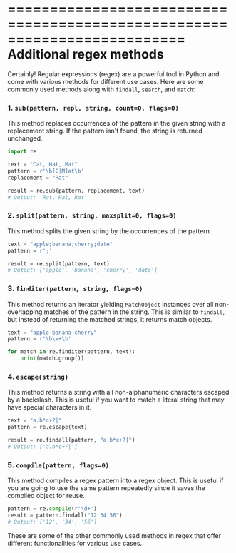 

=========================================================================
Additional regex methods
=========================================================================

Certainly! Regular expressions (regex) are a powerful tool in Python and come with various methods for different use cases. Here are some commonly used methods along with `findall`, `search`, and `match`:

### 1. `sub(pattern, repl, string, count=0, flags=0)`

This method replaces occurrences of the pattern in the given string with a replacement string. If the pattern isn't found, the string is returned unchanged.

```python
import re

text = "Cat, Hat, Mat"
pattern = r'\b[C|M]at\b'
replacement = "Rat"

result = re.sub(pattern, replacement, text)
# Output: 'Rat, Hat, Rat'
```

### 2. `split(pattern, string, maxsplit=0, flags=0)`

This method splits the given string by the occurrences of the pattern.

```python
text = "apple;banana;cherry;date"
pattern = r';'

result = re.split(pattern, text)
# Output: ['apple', 'banana', 'cherry', 'date']
```

### 3. `finditer(pattern, string, flags=0)`

This method returns an iterator yielding `MatchObject` instances over all non-overlapping matches of the pattern in the string. This is similar to `findall`, but instead of returning the matched strings, it returns match objects.

```python
text = "apple banana cherry"
pattern = r'\b\w+\b'

for match in re.finditer(pattern, text):
    print(match.group())
```

### 4. `escape(string)`

This method returns a string with all non-alphanumeric characters escaped by a backslash. This is useful if you want to match a literal string that may have special characters in it.

```python
text = "a.b*c+?|"
pattern = re.escape(text)

result = re.findall(pattern, "a.b*c+?|")
# Output: ['a.b*c+?|']
```

### 5. `compile(pattern, flags=0)`

This method compiles a regex pattern into a regex object. This is useful if you are going to use the same pattern repeatedly since it saves the compiled object for reuse.

```python
pattern = re.compile(r'\d+')
result = pattern.findall("12 34 56")
# Output: ['12', '34', '56']
```

These are some of the other commonly used methods in regex that offer different functionalities for various use cases.